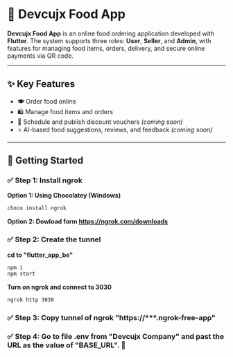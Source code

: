 # 🍔 Devcujx Food App

**Devcujx Food App** is an online food ordering application developed with **Flutter**. The system supports three roles: **User**, **Seller**, and **Admin**, with features for managing food items, orders, delivery, and secure online payments via QR code.

---

## ✨ Key Features

- 🍽️ Order food online  
- 🛍️ Manage food items and orders  
- 🧾 Schedule and publish discount vouchers *(coming soon)*  
- ⭐️ AI-based food suggestions, reviews, and feedback *(coming soon)*  

---

## 🚀 Getting Started

### ✅ Step 1: Install ngrok

**Option 1: Using Chocolatey (Windows)**

```bash
choco install ngrok
```

**Option 2: Dowload form https://ngrok.com/downloads**

### ✅ Step 2: Create the tunnel 

**cd to "flutter_app_be"**

```bash
npm i
npm start
```

**Turn on ngrok and connect to 3030**

```bash
ngrok http 3030
```

### ✅ Step 3: Copy tunnel of ngrok "https://***.ngrok-free-app"

### ✅ Step 4: Go to file .env from "Devcujx Company" and past the URL as the value of "BASE_URL". 🚀



